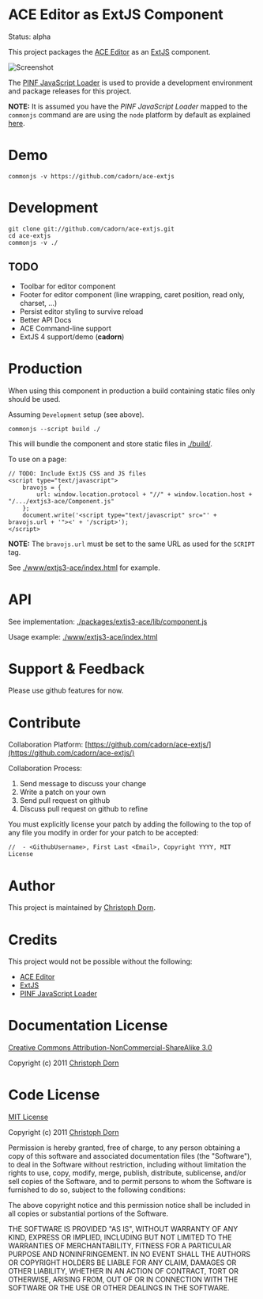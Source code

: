 ACE Editor as ExtJS Component
=============================

Status: alpha

This project packages the [ACE Editor](http://ace.ajax.org/) as an [ExtJS](http://www.sencha.com/products/extjs/) component.

![Screenshot](https://github.com/cadorn/ace-extjs/raw/master/docs/images/screenshot_1.png)

The [PINF JavaScript Loader](https://github.com/pinf/loader-js) is used to provide a development environment and package releases for this project.

**NOTE:** It is assumed you have the _PINF JavaScript Loader_ mapped to the `commonjs` command are are using the `node` platform by default as explained [here](https://github.com/pinf/loader-js/blob/master/docs/Setup.md).

Demo
====

    commonjs -v https://github.com/cadorn/ace-extjs


Development
===========

    git clone git://github.com/cadorn/ace-extjs.git
    cd ace-extjs
    commonjs -v ./

TODO
----

  * Toolbar for editor component
  * Footer for editor component (line wrapping, caret position, read only, charset, ...)
  * Persist editor styling to survive reload
  * Better API Docs
  * ACE Command-line support
  * ExtJS 4 support/demo (__cadorn__)


Production
==========

When using this component in production a build containing static files only should be used.

Assuming `Development` setup (see above).

    commonjs --script build ./

This will bundle the component and store static files in [./build/](https://github.com/cadorn/ace-extjs/tree/master/build).

To use on a page:

    // TODO: Include ExtJS CSS and JS files
    <script type="text/javascript">
        bravojs = {
            url: window.location.protocol + "//" + window.location.host + "/.../extjs3-ace/Component.js"
        };
        document.write('<script type="text/javascript" src="' + bravojs.url + '"><' + '/script>');
    </script>

**NOTE:** The `bravojs.url` must be set to the same URL as used for the `SCRIPT` tag.

See [./www/extjs3-ace/index.html](https://github.com/cadorn/ace-extjs/blob/master/www/extjs3-ace/index.html) for example.


API
===

See implementation: [./packages/extjs3-ace/lib/component.js](https://github.com/cadorn/ace-extjs/blob/master/packages/extjs3-ace/lib/component.js)

Usage example: [./www/extjs3-ace/index.html](https://github.com/cadorn/ace-extjs/blob/master/www/extjs3-ace/index.html)


Support & Feedback
==================

Please use github features for now.


Contribute
==========

Collaboration Platform: [https://github.com/cadorn/ace-extjs/](https://github.com/cadorn/ace-extjs/)

Collaboration Process:

  1. Send message to discuss your change
  2. Write a patch on your own
  3. Send pull request on github
  4. Discuss pull request on github to refine

You must explicitly license your patch by adding the following to the top of any file you modify
in order for your patch to be accepted:

    //  - <GithubUsername>, First Last <Email>, Copyright YYYY, MIT License


Author
======

This project is maintained by [Christoph Dorn](http://www.christophdorn.com/).


Credits
=======

This project would not be possible without the following:

  * [ACE Editor](http://ace.ajax.org/)
  * [ExtJS](http://www.sencha.com/products/extjs/)
  * [PINF JavaScript Loader](https://github.com/pinf/loader-js)


Documentation License
=====================

[Creative Commons Attribution-NonCommercial-ShareAlike 3.0](http://creativecommons.org/licenses/by-nc-sa/3.0/)

Copyright (c) 2011 [Christoph Dorn](http://www.christophdorn.com/)


Code License
============

[MIT License](http://www.opensource.org/licenses/mit-license.php)

Copyright (c) 2011 [Christoph Dorn](http://www.christophdorn.com/)

Permission is hereby granted, free of charge, to any person obtaining a copy
of this software and associated documentation files (the "Software"), to deal
in the Software without restriction, including without limitation the rights
to use, copy, modify, merge, publish, distribute, sublicense, and/or sell
copies of the Software, and to permit persons to whom the Software is
furnished to do so, subject to the following conditions:

The above copyright notice and this permission notice shall be included in
all copies or substantial portions of the Software.

THE SOFTWARE IS PROVIDED "AS IS", WITHOUT WARRANTY OF ANY KIND, EXPRESS OR
IMPLIED, INCLUDING BUT NOT LIMITED TO THE WARRANTIES OF MERCHANTABILITY,
FITNESS FOR A PARTICULAR PURPOSE AND NONINFRINGEMENT. IN NO EVENT SHALL THE
AUTHORS OR COPYRIGHT HOLDERS BE LIABLE FOR ANY CLAIM, DAMAGES OR OTHER
LIABILITY, WHETHER IN AN ACTION OF CONTRACT, TORT OR OTHERWISE, ARISING FROM,
OUT OF OR IN CONNECTION WITH THE SOFTWARE OR THE USE OR OTHER DEALINGS IN
THE SOFTWARE.
